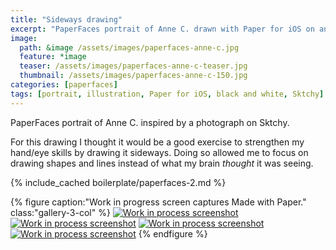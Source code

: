 ```yaml
---
title: "Sideways drawing"
excerpt: "PaperFaces portrait of Anne C. drawn with Paper for iOS on an iPad."
image: 
  path: &image /assets/images/paperfaces-anne-c.jpg 
  feature: *image
  teaser: /assets/images/paperfaces-anne-c-teaser.jpg
  thumbnail: /assets/images/paperfaces-anne-c-150.jpg
categories: [paperfaces]
tags: [portrait, illustration, Paper for iOS, black and white, Sktchy]
---
```


PaperFaces portrait of Anne C. inspired by a photograph on Sktchy.

For this drawing I thought it would be a good exercise to strengthen my hand/eye skills by drawing it sideways. Doing so allowed me to focus on drawing shapes and lines instead of what my brain *thought* it was seeing.

{% include_cached boilerplate/paperfaces-2.md %}

{% figure caption:"Work in progress screen captures Made with Paper." class:"gallery-3-col" %}
[![Work in process screenshot](/assets/images/paperfaces-anne-c-process-1-600.jpg)](/assets/images/paperfaces-anne-c-process-1-lg.jpg) [![Work in process screenshot](/assets/images/paperfaces-anne-c-process-2-600.jpg)](/assets/images/paperfaces-anne-c-process-2-lg.jpg) [![Work in process screenshot](/assets/images/paperfaces-anne-c-process-3-600.jpg)](/assets/images/paperfaces-anne-c-process-3-lg.jpg) [![Work in process screenshot](/assets/images/paperfaces-anne-c-process-4-600.jpg)](/assets/images/paperfaces-anne-c-process-4-lg.jpg)
{% endfigure %}
